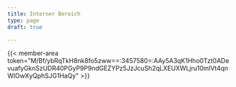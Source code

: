 ```yaml
---
title: Interner Bereich
type: page
draft: true

---
```

{{< member-area token="M/Bf/ybRqTkH8nk8fo5zww==:3457580=:AAy5A3qK1Hho0Tzt0ADevuafyGknSzUDR40PGyP9P9ndGEZYPz5JzJcuSh2qLXEUXWLjru10mlVt4qnWlOwXyQphSJG1HaQy" >}}
